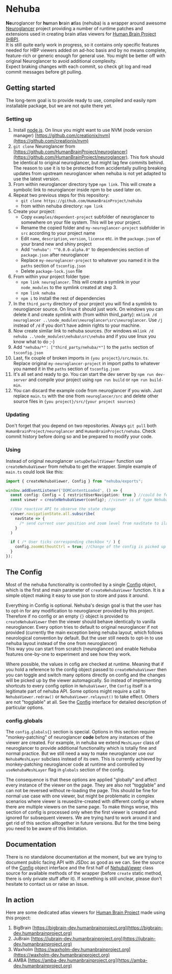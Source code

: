 Nehuba
======
**Ne**uroglancer for **hu**man **b**rain **a**tlas (nehuba) is a wrapper around awesome [Neuroglancer](https://github.com/google/neuroglancer) project providing a number of runtime patches and extensions used in creating brain atlas viewers for [Human Brain Project (HBP)](https://www.humanbrainproject.eu).  
It is still quite early work in progress, so it contains only specific features needed for HBP viewers added on ad-hoc basis and by no means complete, feature-rich or generic enough for general use. You might be better off with original Neuroglancer to avoid additional complexity.  
Expect braking changes with each commit, so check git log and read commit messages before git pulling.

Getting started
---------------
The long-term goal is to provide ready to use, compiled and easily npm installable package, but we are not quite there yet.
### Setting up
1. Install [node.js](https://nodejs.org). On linux you might want to use NVM (node version manager) [https://github.com/creationix/nvm](https://github.com/creationix/nvm)
2. `git clone` Neuroglancer from [https://github.com/HumanBrainProject/neuroglancer](https://github.com/HumanBrainProject/neuroglancer). This fork should be identical to original neuroglancer, but might lag few commits behind. The reason to use it is to be protected from accidentally pulling breaking updates from upstream neuroglancer when nehuba is not yet adapted to use the latest version.
3. From within neuroglancer directory type `npm link`. This will create a symbolic link to neuroglancer inside npm to be used later on.
4. Repeat two previous steps for this repository:
	- `git clone https://github.com/HumanBrainProject/nehuba`
	- from within nehuba directory: `npm link`
5. Create your project:
	- Copy `examples/dependent-project` subfolder of neuroglancer to somewhere on your file system. This will be your project.
	- Rename the copied folder and `my-neuroglancer-project` subfolder in `src` according to your project name
	- Edit `name`, `description`, `version`, `license` etc. in the `package.json` of your brand new and shiny project
	- Add `"nehuba": "^0.0.0-alpha.0"` to dependencies section of `package.json` after neuroglancer
	- Replace `my-neuroglancer-project` to whatever you named it in the `paths` section of `tsconfig.json`
	- Delete `package-lock.json` file
6. From within your project folder type:
	- `npm link neuroglancer`. This will create a symlink in your `node_modules` to the symlink created at step 3.
	- `npm link nehuba`
	- `npm i` to install the rest of dependencies
7. In the `third_party` directory of your project you will find a symlink to neuroglancer source. On linux it should just work. On windows you can delete it and create symlink with (from within third_party): `mklink /d neuroglancer ..\node_modules\neuroglancer\src\neuroglancer`. Use `/j` instead of `/d` if you don't have admin rights to your machine.
8. Now create similar link to nehuba sources. (for windows `mklink /d nehuba ..\node_modules\nehuba\src\nehuba` and if you use linux you know what to do ;-)
9. Add `"nehuba/*": ["third_party/nehuba/*"]` to the `paths` section of `tsconfig.json`
10. Last, fix couple of broken imports in `{you project}/src/main.ts`. Replace original `my-neuroglancer-project` in import paths to whatever you named it in the `paths` section of `tsconfig.json`
10. It's all set and ready to go. You can start the dev server by `npm run dev-server` and compile your project using `npm run build` or `npm run build-min`.
11. You can discard the example code from neuroglancer if you wish. Just replace `main.ts` with the one from `neuroglancer/src` and delete other source files in `{you project}/src/{your project sources}`

### Updating

Don't forget that you depend on two repositories. Always `git pull` both `HumanBrainProject/neuroglancer` and `HumanBrainProject/nehuba`. Check commit history before doing so and be prepared to modify your code.

### Using

Instead of original neuroglancer `setupDefaultViewer` function use `createNehubaViewer` from nehuba to get the wrapper. Simple example of `main.ts` could look like this:

```typescript
import { createNehubaViewer, Config } from "nehuba/exports";

window.addEventListener('DOMContentLoaded', () => {
  const config: Config = { restrictUserNavigation: true } //could be fetched from external json file
  const viewer = createNehubaViewer(config); //viewer is of type NehubaViewer, which is a wrapper around neuroglancer's Viewer

  //Use reactive API to observe the state change
  viewer.navigationState.all.subscribe(
    navState => { 
      /* send current user position and zoom level from navState to ilastik backend */ 
    }
  )

  if ( /* User ticks corresponding checkbox */ ) {
    config.zoomWithoutCtrl = true; //Change of the config is picked up by the viewer
  }
});
```

## The Config
Most of the nehuba functionality is controlled by a single [Config](https://github.com/HumanBrainProject/nehuba/blob/master/src/nehuba/config.ts) object, which is the first and main parameter of `createNehubaViewer` function. It is a simple object making it easy to use json to store and pass it around. 

Everything in Config is optional. Nehuba's design goal is that the user has to opt-in for any modification to neuroglancer provided by this project. Therefore if no config or an empty `{}` object is provided to `createNehubaViewer` then the viewer should behave identically to vanilla neuroglancer. Every option tries to default to original neuroglancer if not provided (currently the main exception being nehuba layout, which follows neurological convention by default. But the user still needs to opt-in to use nehuba layout instead of the one from neuroglancer)  
This way you can start from scratch (neuroglancer) and enable Nehuba features one-by-one to experiment and see how they work.

Where possible, the values in cofig are checked at runtime. Meaning that if you hold a reference to the config object passed to `createNehubaViewer` then you can toggle and switch many options directly on config and the changes will be picked up by the viewer automagically. So instead of implementing shortcuts to every config option in `NehubaViewer`, the `Config` itself is a legitimate part of nehuba API. Some options might require a call to `NehubaViewer.redraw()` or `NehubaViewer.relayout()` to take effect. Others are not "togglable" at all. See the [Config](https://github.com/HumanBrainProject/nehuba/blob/master/src/nehuba/config.ts) interface for detailed description of particular options.

### config.globals

The `config.globals{}` section is special. Options in this section require "monkey-patching" of neuroglancer **code** before any instances of the viewer are created. For example, in nehuba we extend `MeshLayer` class of neuroglancer to provide additional functionality which is totally fine and normal practice. But we still need a way to make neuroglancer use our `NehubaMeshLayer` subclass instead of its own. This is currently achieved by monkey-patching neuroglancer code at runtime and controlled by `useNehubaMeshLayer` flag in `globals` section of the config.

The consequence is that these options are applied "globally" and affect every instance of the viewer on the page. They are also not "togglable" and can not be reversed without re-loading the page. This should be fine for normal use case with one viewer, but might be problematic in complex scenarios where viewer is reused/re-created with different config or where there are multiple viewers on the same page. To make things worse, this section of config is processed only when the first viewer is created and ignored for subsequent viewers. We are trying hard to work around it and get rid of this section alltogether in future versions. But for the time being you need to be aware of this limitation.

Documentation
-------------
There is no standalone documentation at the moment, but we are trying to document public facing API with JSDoc as good as we can. See the source of the [Config](https://github.com/HumanBrainProject/nehuba/blob/master/src/nehuba/config.ts) object interface and the first half of [NehubaViewer](https://github.com/HumanBrainProject/nehuba/blob/master/src/nehuba/NehubaViewer.ts) class source for available methods of the wrapper (before `create` static method, there is only private stuff after it). If something is still unclear, please don't hesitate to contact us or raise an issue.

In action
---------
Here are some dedicated atlas viewers for [Human Brain Project](https://www.humanbrainproject.eu) made using this project:
1. BigBrain [https://bigbrain-dev.humanbrainproject.org](https://bigbrain-dev.humanbrainproject.org)
2. JuBrain [https://jubrain-dev.humanbrainproject.org](https://jubrain-dev.humanbrainproject.org)
3. Waxholm [https://waxholm-dev.humanbrainproject.org](https://waxholm-dev.humanbrainproject.org)
4. AMBA [https://amba-dev.humanbrainproject.org](https://amba-dev.humanbrainproject.org)